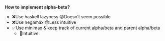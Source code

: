 **How to implement alpha-beta?**
* ❌Use haskell lazyness
    😡Doesn't seem possible
* ❌Use negamax
    😡Less intuitive
* ✅Use minimax & keep track of current alpha/beta and parent alpha/beta
    * 🙂Intuitive
